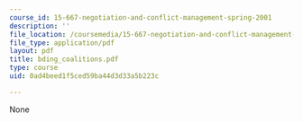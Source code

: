 ```yaml
---
course_id: 15-667-negotiation-and-conflict-management-spring-2001
description: ''
file_location: /coursemedia/15-667-negotiation-and-conflict-management-spring-2001/0ad4beed1f5ced59ba44d3d33a5b223c_bding_coalitions.pdf
file_type: application/pdf
layout: pdf
title: bding_coalitions.pdf
type: course
uid: 0ad4beed1f5ced59ba44d3d33a5b223c

---
```

None